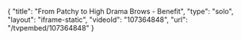{
    "title": "From Patchy to High Drama Brows - Benefit",
    "type": "solo",
    "layout": "iframe-static",
    "videoId": "107364848",
    "url": "\/tvpembed\/107364848"
}